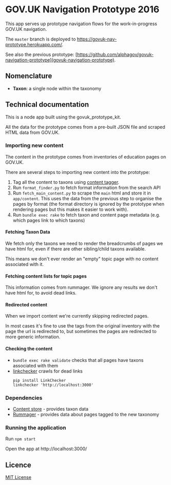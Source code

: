 # GOV.UK Navigation Prototype 2016

This app serves up prototype navigation flows for the work-in-progress GOV.UK navigation.

The `master` branch is deployed to https://govuk-nav-prototype.herokuapp.com/.

See also the previous prototype: [https://github.com/alphagov/govuk-navigation-prototype](govuk-navigation-prototype).

## Nomenclature

- **Taxon**: a single node within the taxonomy

## Technical documentation
This is a node app built using the govuk_prototype_kit.

All the data for the prototype comes from a pre-built JSON file and scraped HTML data from GOV.UK.

### Importing new content

The content in the prototype comes from inventories of education pages on GOV.UK.

There are several steps to importing new content into the prototype:

1. Tag all the content to taxons using [content tagger](https://github.com/alphagov/content-tagger).
2. Run `format_finder.py` to fetch format information from the search API
3. Run `fetch_main_content.py` to scrape the `main` html and store it in `app/content`. This uses the data from the previous step to organise the pages by format (the format directory is ignored by the prototype when rendering pages but this makes it easier to work with).
4. Run `bundle exec rake` to fetch taxon and content page metadata (e.g. which pages link to which taxons)

#### Fetching Taxon Data

We fetch only the taxons we need to render the breadcrumbs of pages we have html for, even if there are other sibling/child taxons available.

This means we don't ever render an "empty" topic page with no content associated with it.

#### Fetching content lists for topic pages

This information comes from rummager. We ignore any results we don't have html for, to avoid dead links.

#### Redirected content

When we import content we're currently skipping redirected pages.

In most cases it's fine to use the tags from the original inventory with the page the url is redirected to, but sometimes the pages are redirected to more generic information.

#### Checking the content

- `bundle exec rake validate` checks that all pages have taxons associated with them
- [linkchecker](https://github.com/wummel/linkchecker) crawls for dead links
  ```
  pip install LinkChecker
  linkchecker 'http://localhost:3000'
  ```


### Dependencies

- [Content store](https://github.com/alphagov/content-store) - provides taxon data
- [Rummager](https://github.com/alphagov/rummager) - provides data about pages tagged to the new taxonomy

### Running the application

Run `npm start`

Open the app at http://localhost:3000/

## Licence

[MIT License](LICENCE)
